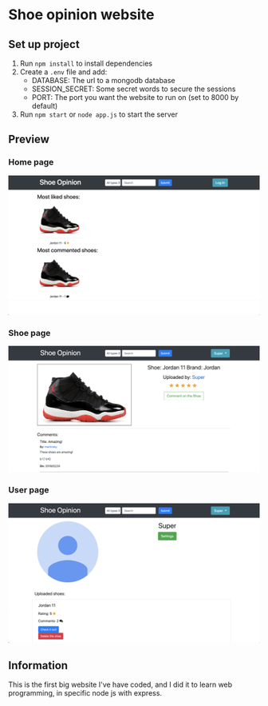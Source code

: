 # Shoe opinion website

## Set up project
1. Run ```npm install``` to install dependencies
2. Create a `.env` file and add:
    * DATABASE: The url to a mongodb database
    * SESSION_SECRET: Some secret words to secure the sessions
    * PORT: The port you want the website to run on (set to 8000 by default)
3. Run ```npm start``` or ```node app.js``` to start the server

## Preview
### Home page
![alt home preview image](https://raw.githubusercontent.com/matedavid/shoe_opinion_website/master/static/images/previewHome.png "Home page")

### Shoe page
![alt shoe preview image](https://raw.githubusercontent.com/matedavid/shoe_opinion_website/master/static/images/previewShoe.png "Shoe page")

### User page
![alt user preview image](https://raw.githubusercontent.com/matedavid/shoe_opinion_website/master/static/images/previewUser.png "User page")

## Information
This is the first big website I've have coded, and I did it to learn web programming, in specific node js with express. 
